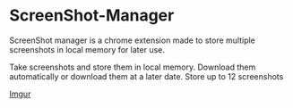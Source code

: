 # ScreenShot-Manager

ScreenShot manager is a chrome extension made to store multiple screenshots in local memory for later use.

Take screenshots and store them in local memory. Download them automatically or download them at a later date. Store up to 12 screenshots

[Imgur](http://i.imgur.com/OAKy0Gl.png)
